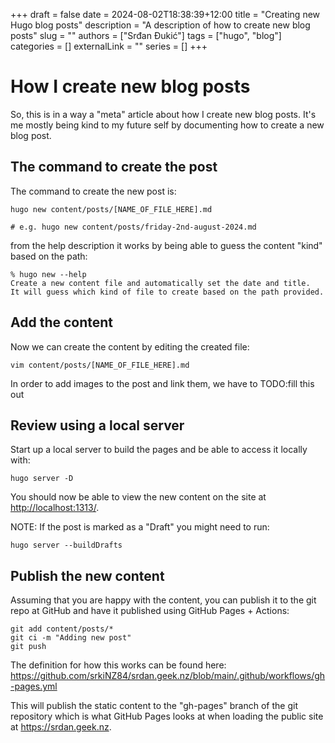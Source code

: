 +++ 
draft = false
date = 2024-08-02T18:38:39+12:00
title = "Creating new Hugo blog posts"
description = "A description of how to create new blog posts"
slug = ""
authors = ["Srđan Đukić"]
tags = ["hugo", "blog"]
categories = []
externalLink = ""
series = []
+++
# How I create new blog posts

So, this is in a way a "meta" article about how I create new blog posts. It's me mostly being kind to my future self by
documenting how to create a new blog post.

## The command to create the post

The command to create the new post is:

```
hugo new content/posts/[NAME_OF_FILE_HERE].md

# e.g. hugo new content/posts/friday-2nd-august-2024.md
```
from the help description it works by being able to guess the content "kind" based on the path:
```
% hugo new --help
Create a new content file and automatically set the date and title.
It will guess which kind of file to create based on the path provided.
```

## Add the content

Now we can create the content by editing the created file:
```
vim content/posts/[NAME_OF_FILE_HERE].md 
```
In order to add images to the post and link them, we have to TODO:fill this out

## Review using a local server

Start up a local server to build the pages and be able to access it locally with:
```
hugo server -D
```
You should now be able to view the new content on the site at <http://localhost:1313/>.

NOTE: If the post is marked as a "Draft" you might need to run:
```
hugo server --buildDrafts
```

## Publish the new content

Assuming that you are happy with the content, you can publish it to the git repo at GitHub and have it published using
GitHub Pages + Actions:
```
git add content/posts/*
git ci -m "Adding new post"
git push
```
The definition for how this works can be found here:
<https://github.com/srkiNZ84/srdan.geek.nz/blob/main/.github/workflows/gh-pages.yml>

This will publish the static content to the "gh-pages" branch of the git repository which is what GitHub
Pages looks at when loading the public site at <https://srdan.geek.nz>.
